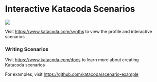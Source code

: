 # Interactive Katacoda Scenarios

[![](http://shields.katacoda.com/katacoda/synths/count.svg)](https://www.katacoda.com/synths "Get your profile on Katacoda.com")

Visit https://www.katacoda.com/synths to view the profile and interactive scenarios

### Writing Scenarios
Visit https://www.katacoda.com/docs to learn more about creating Katacoda scenarios

For examples, visit https://github.com/katacoda/scenario-example
